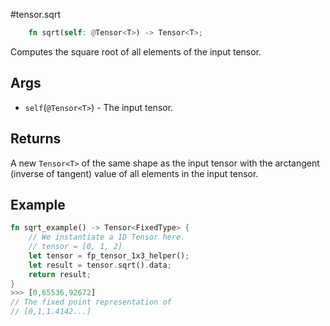 #tensor.sqrt

```rust
    fn sqrt(self: @Tensor<T>) -> Tensor<T>;
```

Computes the square root of all elements of the input tensor.

## Args

* `self`(`@Tensor<T>`) - The input tensor.


## Returns

A new `Tensor<T>` of the same shape as the input tensor with 
the arctangent (inverse of tangent) value of all elements in the input tensor.

## Example

```rust
fn sqrt_example() -> Tensor<FixedType> {
    // We instantiate a 1D Tensor here.
    // tensor = [0, 1, 2]
    let tensor = fp_tensor_1x3_helper();
    let result = tensor.sqrt().data;
    return result;
}
>>> [0,65536,92672]
// The fixed point representation of
// [0,1,1.4142...]
```
   